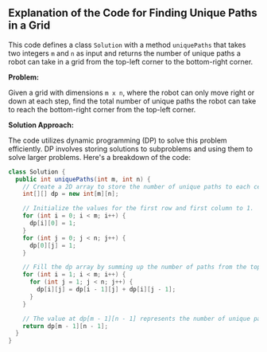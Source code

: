 ## Explanation of the Code for Finding Unique Paths in a Grid

This code defines a class `Solution` with a method `uniquePaths` that takes two integers `m` and `n` as input and returns the number of unique paths a robot can take in a grid from the top-left corner to the bottom-right corner.

**Problem:**

Given a grid with dimensions `m x n`, where the robot can only move right or down at each step, find the total number of unique paths the robot can take to reach the bottom-right corner from the top-left corner.

**Solution Approach:**

The code utilizes dynamic programming (DP) to solve this problem efficiently. DP involves storing solutions to subproblems and using them to solve larger problems. Here's a breakdown of the code:

```java
class Solution {
  public int uniquePaths(int m, int n) {
    // Create a 2D array to store the number of unique paths to each cell.
    int[][] dp = new int[m][n];

    // Initialize the values for the first row and first column to 1.
    for (int i = 0; i < m; i++) {
      dp[i][0] = 1;
    }
    for (int j = 0; j < n; j++) {
      dp[0][j] = 1;
    }

    // Fill the dp array by summing up the number of paths from the top and left cells.
    for (int i = 1; i < m; i++) {
      for (int j = 1; j < n; j++) {
        dp[i][j] = dp[i - 1][j] + dp[i][j - 1];
      }
    }

    // The value at dp[m - 1][n - 1] represents the number of unique paths from (0,0) to (m-1,n-1).
    return dp[m - 1][n - 1];
  }
}
